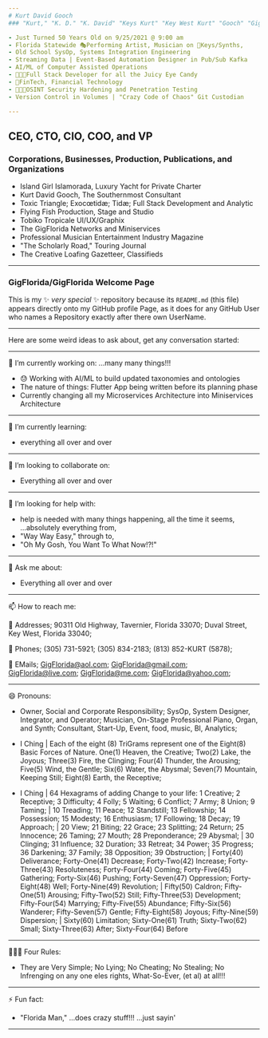 ```yaml
---
# Kurt David Gooch
### "Kurt," "K. D." "K. David" "Keys Kurt" "Key West Kurt" "Gooch" "Gig Florida Gooch"

- Just Turned 50 Years Old on 9/25/2021 @ 9:00 am
- Florida Statewide 🎭Performing Artist, Musician on 🎹Keys/Synths, 
- Old School SysOp, Systems Integration Engineering 
- Streaming Data | Event-Based Automation Designer in Pub/Sub Kafka
- AI/ML of Computer Assisted Operations 
- 👨🏽‍💻Full Stack Developer for all the Juicy Eye Candy
- 🏦FinTech, Financial Technology 
- 🧑🏽‍💻OSINT Security Hardening and Penetration Testing 
- Version Control in Volumes | "Crazy Code of Chaos" Git Custodian

---
```

## CEO, CTO, CIO, COO, and VP 
### Corporations, Businesses, Production, Publications, and Organizations
- Island Girl Islamorada, Luxury Yacht for Private Charter 
- Kurt David Gooch, The Southernmost Consultant
- Toxic Triangle; Exocœtidæ; Tidæ; Full Stack Development and Analytic
- Flying Fish Production, Stage and Studio
- Tobiko Tropicale UI/UX/Graphix
- The GigFlorida Networks and Miniservices
- Professional Musician Entertainment Industry Magazine 
- "The Scholarly Road," Touring Journal 
- The Creative Loafing Gazetteer, Classifieds

---
### **GigFlorida/GigFlorida** Welcome Page
This is my ✨ _very special_ ✨ repository because its `README.md` (this file) appears directly onto my GitHub profile Page, as it does for any GitHub User who names a Repository exactly after there own UserName.

---
Here are some weird ideas to ask about, get any conversation started:

---
🔭 I’m currently working on: ...many many things!!!
- 😓 Working with AI/ML to build updated taxonomies and ontologies 
- The nature of things: Flutter App being written before its planning phase 
- Currently changing all my Microservices Architecture into Miniservices Architecture

---
🌱 I’m currently learning: 
- everything all over and over

---
👯 I’m looking to collaborate on: 
- Everything all over and over

---
🤔 I’m looking for help with: 
- help is needed with many things happening, all the time it seems, ...absolutely everything from, 
- "Way Way Easy," through to, 
- "Oh My Gosh, You Want To What Now!?!"

---
💬 Ask me about: 
- Everything all over and over

---
📫 How to reach me: 

📇 Addresses; 90311 Old Highway, Tavernier, Florida  33070; Duval Street, Key West, Florida  33040; 

📱 Phones; (305) 731-5921; (305) 834-2183; (813) 852-KURT (5878); 

📧 EMails; GigFlorida@aol.com; GigFlorida@gmail.com; GigFlorida@live.com; GigFlorida@me.com; GigFlorida@yahoo.com; 

---
😄 Pronouns: 

- Owner, Social and Corporate Responsibility; SysOp, System Designer, Integrator, and Operator; Musician, On-Stage Professional Piano, Organ, and Synth; Consultant, Start-Up, Event, food, music, BI, Analytics; 

- I Ching | Each of the eight (8) TriGrams represent one of the Eight(8) Basic Forces of Nature.   One(1) Heaven, the Creative; Two(2) Lake, the Joyous; Three(3) Fire, the Clinging; Four(4) Thunder, the Arousing; Five(5) Wind, the Gentle; Six(6) Water, the Abysmal; Seven(7) Mountain, Keeping Still; Eight(8) Earth, the Receptive;

- I Ching | 64 Hexagrams of adding Change to your life:   1 Creative; 2 Receptive; 3 Difficulty; 4 Folly; 5 Waiting; 6 Conflict; 7 Army; 8 Union; 9 Taming; | 10 Treading; 11 Peace; 12 Standstill; 13 Fellowship; 14 Possession; 15 Modesty; 16 Enthusiasm; 17 Following; 18 Decay; 19 Approach; | 20 View; 21 Biting; 22 Grace; 23 Splitting; 24 Return; 25 Innocence; 26 Taming; 27 Mouth; 28 Preponderance; 29 Abysmal; | 30 Clinging; 31 Influence; 32 Duration; 33 Retreat; 34 Power; 35 Progress; 36 Darkening; 37 Family; 38 Opposition; 39 Obstruction; | Forty(40) Deliverance; Forty-One(41) Decrease; Forty-Two(42) Increase; Forty-Three(43) Resoluteness; Forty-Four(44) Coming; Forty-Five(45) Gathering; Forty-Six(46) Pushing; Forty-Seven(47) Oppression; Forty-Eight(48) Well; Forty-Nine(49) Revolution; | Fifty(50) Caldron; Fifty-One(51) Arousing; Fifty-Two(52) Still; Fifty-Three(53) Development; Fifty-Four(54) Marrying; Fifty-Five(55) Abundance; Fifty-Six(56) Wanderer; Fifty-Seven(57) Gentle; Fifty-Eight(58) Joyous; Fifty-Nine(59) Dispersion; | Sixty(60) Limitation; Sixty-One(61) Truth; Sixty-Two(62) Small; Sixty-Three(63) After; Sixty-Four(64) Before

---
👨🏽‍⚖️ Four Rules: 
- They are Very Simple; No Lying; No Cheating; No Stealing; No Infrenging on any one eles rights, What-So-Ever, (et al) at all!!!

---
⚡ Fun fact: 
- "Florida Man," ...does crazy stuff!!! ...just sayin'

---

